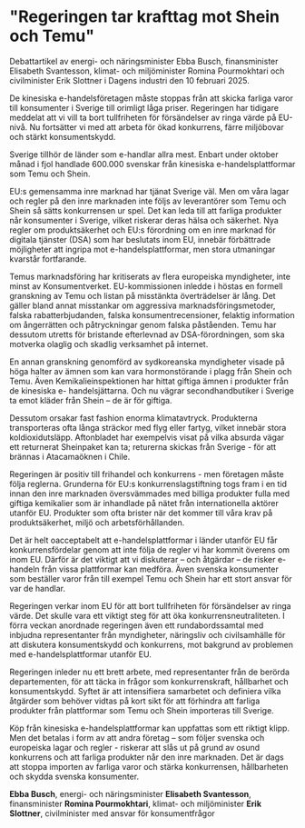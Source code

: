 # "Regeringen tar krafttag mot Shein och Temu"

Debattartikel av energi- och näringsminister Ebba Busch, finansminister Elisabeth Svantesson, klimat- och miljöminister Romina Pourmokhtari och civilminister Erik Slottner i Dagens industri den 10 februari 2025.

De kinesiska e-handelsföretagen måste stoppas från att skicka farliga varor till konsumenter i Sverige till orimligt låga priser. Regeringen har tidigare meddelat att vi vill ta bort tullfriheten för försändelser av ringa värde på EU-nivå. Nu fortsätter vi med att arbeta för ökad konkurrens, färre miljöbovar och stärkt konsumentskydd.

Sverige tillhör de länder som e-handlar allra mest. Enbart under oktober månad i fjol handlade 600.000 svenskar från kinesiska e-handelsplattformar som Temu och Shein.

EU:s gemensamma inre marknad har tjänat Sverige väl. Men om våra lagar och regler på den inre marknaden inte följs av leverantörer som Temu och Shein så sätts konkurrensen ur spel. Det kan leda till att farliga produkter når konsumenter i Sverige, vilket riskerar deras hälsa och säkerhet. Nya regler om produktsäkerhet och EU:s förordning om en inre marknad för digitala tjänster (DSA) som har beslutats inom EU, innebär förbättrade möjligheter att ingripa mot e-handelsplattformar, men stora utmaningar kvarstår fortfarande.

Temus marknadsföring har kritiserats av flera europeiska myndigheter, inte minst av Konsumentverket. EU-kommissionen inledde i höstas en formell granskning av Temu och listan på misstänkta överträdelser är lång. Det gäller bland annat misstankar om aggressiva marknadsföringsmetoder, falska rabatterbjudanden, falska konsumentrecensioner, felaktig information om ångerrätten och påtryckningar genom falska påståenden. Temu har dessutom utretts för bristande efterlevnad av DSA-förordningen, som ska motverka olaglig och skadlig verksamhet på internet.

En annan granskning genomförd av sydkoreanska myndigheter visade på höga halter av ämnen som kan vara hormonstörande i plagg från Shein och Temu. Även Kemikalieinspektionen har hittat giftiga ämnen i produkter från de kinesiska e- handelsjättarna. Och nu vägrar secondhandbutiker i Sverige ta emot kläder från Shein – de är för giftiga.

Dessutom orsakar fast fashion enorma klimatavtryck. Produkterna transporteras ofta långa sträckor med flyg eller fartyg, vilket innebär stora koldioxidutsläpp. Aftonbladet har exempelvis visat på vilka absurda vägar ett returnerat Sheinpaket kan ta; returerna skickas från Sverige - för att brännas i Atacamaöknen i Chile.

Regeringen är positiv till frihandel och konkurrens - men företagen måste följa reglerna. Grunderna för EU:s konkurrenslagstiftning togs fram i en tid innan den inre marknaden översvämmades med billiga produkter fulla med giftiga kemikalier som är inhandlade på nätet från internationella aktörer utanför EU. Produkter som ofta brister när det kommer till våra krav på produktsäkerhet, miljö och arbetsförhållanden.

Det är helt oacceptabelt att e-handelsplattformar i länder utanför EU får konkurrensfördelar genom att inte följa de regler vi har kommit överens om inom EU. Därför är det viktigt att vi diskuterar – och åtgärdar – de risker e-handeln från vissa plattformar kan medföra. Även svenska konsumenter som beställer varor från till exempel Temu och Shein har ett stort ansvar för var de handlar.

Regeringen verkar inom EU för att bort tullfriheten för försändelser av ringa värde. Det skulle vara ett viktigt steg för att öka konkurrensneutraliteten. I förra veckan anordnade regeringen även ett rundabordssamtal med inbjudna representanter från myndigheter, näringsliv och civilsamhälle för att diskutera konsumentskydd och konkurrens, mot bakgrund av problemen med e-handelsplattformar utanför EU.

Regeringen inleder nu ett brett arbete, med representanter från de berörda departementen, för att täcka in frågor som konkurrenskraft, hållbarhet och konsumentskydd. Syftet är att intensifiera samarbetet och definiera vilka åtgärder som behöver vidtas på kort sikt för att förhindra att farliga produkter från plattformar som Temu och Shein importeras till Sverige.

Köp från kinesiska e-handelsplattformar kan uppfattas som ett riktigt klipp. Men det betalas i form av att andra företag – som följer svenska och europeiska lagar och regler - riskerar att slås ut på grund av osund konkurrens och att farliga produkter når den inre marknaden. Det är dags att stoppa importen av farliga varor och stärka konkurrensen, hållbarheten och skydda svenska konsumenter.

**Ebba Busch**, energi- och näringsminister
**Elisabeth Svantesson**, finansminister
**Romina Pourmokhtari**, klimat- och miljöminister
**Erik Slottner**, civilminister med ansvar för konsumentfrågor

